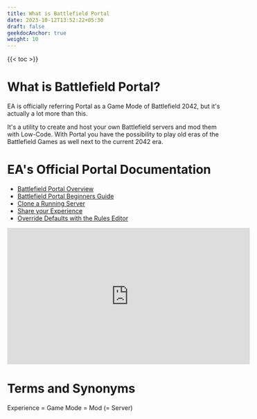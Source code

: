 ```yaml
---
title: What is Battlefield Portal
date: 2023-10-12T13:52:22+05:30
draft: false
geekdocAnchor: true
weight: 10
---
```


{{< toc >}}

# What is Battlefield Portal?

EA is officially referring Portal as a Game Mode of Battlefield 2042, but it's actually a lot more than this.

It's a utility to create and host your own Battlefield servers and mod them with Low-Code.
With Portal you have the possibility to play old eras of the Battlefield Games as well next to the current 2042 era.

# EA's Official Portal Documentation

- [Battlefield Portal Overview](https://www.ea.com/games/battlefield/battlefield-2042/game-overview/modes/battlefield-portal)
- [Battlefield Portal Beginners Guide](https://www.ea.com/games/battlefield/battlefield-2042/tips-and-tricks/battlefield-portal-beginners-guide)
- [Clone a Running Server](https://www.ea.com/games/battlefield/battlefield-2042/tips-and-tricks/battlefield-portal-clone-experience)
- [Share your Experience](https://www.ea.com/games/battlefield/battlefield-2042/tips-and-tricks/battlefield-portal-share-experience)
- [Override Defaults with the Rules Editor](https://www.ea.com/games/battlefield/battlefield-2042/tips-and-tricks/battlefield-portal-overriding-defaults)

<iframe width="560" height="315" src="https://www.youtube.com/embed/eHm542knTb8?si=MMv4Zz4oM56CUPHS" title="YouTube video player" frameborder="0" allow="accelerometer; autoplay; clipboard-write; encrypted-media; gyroscope; picture-in-picture; web-share" allowfullscreen></iframe>

# Terms and Synonyms

Experience = Game Mode = Mod (= Server)
